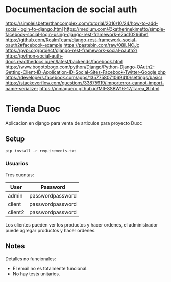 # Documentacion de social auth

https://simpleisbetterthancomplex.com/tutorial/2016/10/24/how-to-add-social-login-to-django.html
https://medium.com/@katherinekimetto/simple-facebook-social-login-using-django-rest-framework-e2ac10266be1
https://github.com/RealmTeam/django-rest-framework-social-oauth2#facebook-example
https://pastebin.com/raw/08iLNCJc
https://pypi.org/project/django-rest-framework-social-oauth2/
https://python-social-auth-docs.readthedocs.io/en/latest/backends/facebook.html
https://www.bogotobogo.com/python/Django/Python-Django-OAuth2-Getting-Client-ID-Application-ID-Social-Sites-Facebook-Twitter-Google.php
https://developers.facebook.com/apps/1357758071069410/settings/basic/
https://stackoverflow.com/questions/33875919/importerror-cannot-import-name-serializer
https://mmaguero.github.io/MII-SSBW16-17/Tarea_8.html

# Tienda Duoc
Aplicacion en django para venta de articulos para proyecto Duoc

## Setup
`pip install -r requirements.txt`

### Usuarios

Tres cuentas:

| User | Password |
| ---- | -------- |
| admin | passwordpassword |
| client | passwordpassword |
| client2 | passwordpassword |

Los clientes pueden ver los productos y hacer ordenes, el administrador puede agregar productos y hacer ordenes.


## Notes
Detalles no funcionales:

- El email no es totalmente funcional.
- No hay tests unitarios.
